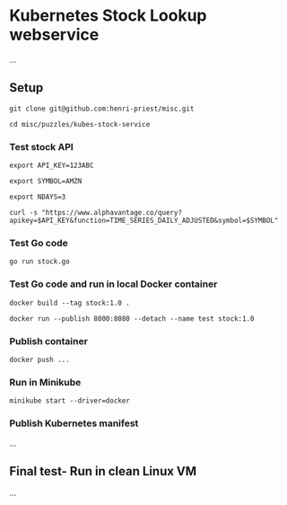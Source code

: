 # Kubernetes Stock Lookup webservice

...

## Setup

```git clone git@github.com:henri-priest/misc.git```

```cd misc/puzzles/kubes-stock-service```

### Test stock API

```export API_KEY=123ABC```

```export SYMBOL=AMZN```

```export NDAYS=3```

```curl -s "https://www.alphavantage.co/query?apikey=$API_KEY&function=TIME_SERIES_DAILY_ADJUSTED&symbol=$SYMBOL"```

### Test Go code

```go run stock.go```

### Test Go code and run in local Docker container

```docker build --tag stock:1.0 .```

```docker run --publish 8000:8080 --detach --name test stock:1.0```


### Publish container

```docker push ...```

### Run in Minikube

```minikube start --driver=docker```


### Publish Kubernetes manifest

...

## Final test- Run in clean Linux VM

...
